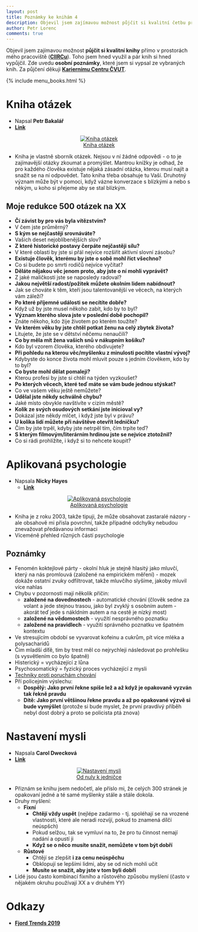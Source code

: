 ```yaml
---
layout: post
title: Poznámky ke knihám 4
description: Objevil jsem zajímavou možnost půjčit si kvalitní četbu přímo v prostorách mého pracoviště (tj. na CIIRCu). Toho jsem hned využil a pár knih si půjčil. Zde uvedu poznámky, které jsem si vypsal při čtení těchto knih. Za půjčení děkuji Kariernímu Centru ČVUT.
author: Petr Lorenc
comments: true
---
```


Objevil jsem zajímavou možnost **půjčit si kvalitní knihy** přímo v prostorách mého pracoviště (<a href="https://www.ciirc.cvut.cz/">**CIIRCu**</a>). Toho jsem hned využil a pár knih si hned vypůjčil. Zde uvedu **osobní poznámky**, které jsem si vypsal ze vybraných knih. Za půjčení děkuji <a href="http://kariernicentrum.cz/">**Kariernímu Centru ČVUT**</a>.

{% include menu_books.html %}

# Kniha otázek

  * Napsal **Petr Bakalář**
  * <a href="https://www.databazeknih.cz/knihy/kniha-otazek-kniha-ktera-zprijemni-cekani-32393">**Link**</a>

<figure class="image" align="middle">
  <a href="{{ site.baseurl }}/images/Books/otazek.jpg" data-title="Kniha otázek" data-lightbox="roadtrip">
    <img src="{{ site.baseurl }}/images/Books/otazek.jpg" alt="Kniha otázek" title="Kniha otázek"/>
    <figcaption>Kniha otázek</figcaption>
  </a>
</figure>

  * Kniha je vlastně sborník otázek. Nejsou v ní žádné odpovědi - o to je zajímavější otázky zkoumat a promýšlet. Mantrou knížky je odhad, že pro každého člověka existuje nějaká zásadní otázka, kterou musí najít a snažit se na ní odpovědet. Tato kniha třeba obsahuje tu Vaší. Druhotný význam může být v pomoci, když vázne konverzace s blízkými a nebo s někým, u koho si přejeme aby se stal blízkým.

## Moje redukce 500 otázek na XX

  * **Čí závist by pro vás byla vítězstvím?**
  * V čem jste průměrný?
  * **S kým se nejčastěji srovnáváte?**
  * Vašich deset nejoblíbenějších slov?
  * **Z které historické postavy čerpáte nejčastěji sílu?**
  * V které oblasti by jste si přál nejvíce rozšiřit aktivní slovní zásobu?
  * **Existuje člověk, kterému by jste o sobě mohl říct všechno?**
  * Co si budete po smrti rodičů nejvíce vyčítat?
  * **Děláte nějakou věc jenom proto, aby jste o ní mohli vyprávět?**
  * Z jaké maličkosti jste se naposledy radoval?
  * **Jakou největší radost/požitek můžete okolním lidem nabídnout?**
  * Jak se chováte k těm, kteří jsou talentovanější ve věcech, na kterých vám záleží?
  * **Po které příjemné události se necítíte dobře?**
  * Když už by jste musel někoho zabít, kdo by to byl?
  * **Význam kterého slova jste v poslední době pochopil?**
  * Znáte někoho, kdo žije životem po kterém toužíte?
  * **Ve kterém věku by jste chtěl potkat ženu na celý zbytek života?**
  * Litujete, že jste se v dětství něčemu nenaučili?
  * **Co by měla mít žena vašich snů v nákupním košíku?**
  * Kdo byl vzorem člověka, kterého obdivujete?
  * **Při pohledu na kterou věc/myšlenku z minulosti pocítíte vlastní vývoj?**
  * Kdybyste do konce života mohl mluvit pouze s jedním člověkem, kdo by to byl?
  * **Co byste mohl dělat pomaleji?**
  * Kterou profesi by jste si chtěl na týden vyzkoušet?
  * **Po kterých věcech, které teď máte se vám bude jednou stýskat?**
  * Co ve vašem věku ještě nemůžete?
  * **Udělal jste někdy schválně chybu?**
  * Jaké místo obvykle navštívíte v cizím městě?
  * **Kolik ze svých osudových setkání jste inicioval vy?**
  * Dokázal jste někdy mlčet, i když jste byl v právu?
  * **U kolika lidí můžete při návštěve otevřít ledničku?**
  * Čím by jste trpěl, kdyby jste netrpěl tím, čím trpíte teď?
  * **S kterým filmovým/literárním hrdinou jste se nejvíce ztotožnil?**
  * Co si rádi prohlížíte, i když si to nehcete koupit?

# Aplikovaná psychologie

* Napsala **Nicky Hayes**
  * <a href="https://www.databazeknih.cz/knihy/aplikovana-psychologie-60129">**Link**</a>

<figure class="image" align="middle">
  <a href="{{ site.baseurl }}/images/Books/psycholog.jpg" data-title="Aplikovaná psychologie" data-lightbox="roadtrip">
    <img src="{{ site.baseurl }}/images/Books/psycholog.jpg" alt="Aplikovaná psychologie" title="Aplikovaná psychologie"/>
    <figcaption>Aplikovaná psychologie</figcaption>
  </a>
</figure>

  * Kniha je z roku 2003, takže tipuji, že může obsahovat zastaralé názory - ale obsahově mi přisla povrchní, takže případné odchylky nebudou znevažovat předávanou informaci
  * Víceméně přehled různých částí psychologie

## Poznámky

  * Fenomén koktejlové párty - okolní hluk je stejně hlasitý jako mluvčí, který na nás promlouvá (založené na empirickém měření) - mozek dokáže ostatní zvuky odfiltrovat, takže mluvčího slyšíme, jakoby mluvil více nahlas
  * Chybu v pozornosti mají několik příčin:
    * **založené na dovednostech** - automatické chování (člověk sedne za volant a jede stejnou trasou, jako byl zvyklý s osobním autem - akorát teď jede s nákldním autem a na cestě je nízký most)
    * **založené na vědomostech** - využití nesprávného poznatku
    * **založené na pravidlech** - využití správného poznatku ve špatném kontextu
  * Ve stresujícím období se vyvarovat kofeinu a cukrům, pít více mléka a polysacharidů
  * Čim mladší díťě, tim by trest měl co nejrychleji následovat po prohřešku (s vysvětlením co bylo špatně)
  * Histerický = vycházející z lůna
  * Psychosomatický = fyzický proces vycházející z mysli
  * <a href="http://www.samouk.cz/moodle/mod/presenter/view.php?open=1&id=142&chapterid=519">Techniky proti poruchám chování</a>
  * Pří policejním výslechu:
    * **Dospělý: Jako první řekne spíše lež a až když je opakovaně vyzván tak řekně pravdu**
    * **Dítě: Jako první většinou řekne pravdu a až po opakované výzvě si bude vymýšlet** (protože si bude myslet, že první pravdívý příběh nebyl dost dobrý a proto se policista ptá znova)


# Nastavení mysli

  * Napsala **Carol Dwecková**
  * <a href="https://www.databazeknih.cz/knihy/od-nuly-k-jednicce-248585">**Link**</a>

<figure class="image" align="middle">
  <a href="{{ site.baseurl }}/images/Books/mysli.jpg" data-title="Nastavení mysli" data-lightbox="roadtrip">
    <img src="{{ site.baseurl }}/images/Books/mysli.jpg" alt="Nastavení mysli" title="Nastavení mysli"/>
    <figcaption>Od nuly k jedničce</figcaption>
  </a>
</figure>

  * Přiznám se knihu jsem nedočetl, ale příslo mi, že celých 300 stránek je opakovaní jedné a té samé myšlenky stále a stále dokola. 
  * Druhy myšlení:
    * **Fixní**
      * **Chtějí vždy uspět** (nejlépe zadarmo - tj. spoléhají se na vrozené vlastnosti, které ale neradi rozvíjí, pokud to znamená dílčí neúspšch)
      * Pokud selžou, tak se vymluví na to, že pro tu činnost nemají nadání a opustí ji
      * **Když se o něco musíte snažit, nemůžete v tom být dobří**
    * **Růstové**
      * Chtějí se zlepšit **i za cenu neúspěchu**
      * Obklopují se lepšími lidmi, aby se od nich mohli učit
      * **Musíte se snažit, aby jste v tom byli dobří**
  * Lidé jsou často kombinací fixního a růstového způsobu myšlení (často v nějakém okruhu používají XX a v druhém YY)

# Odkazy

  * <a href="https://trends.fjordnet.com/">**Fjord Trends 2019**</a>





